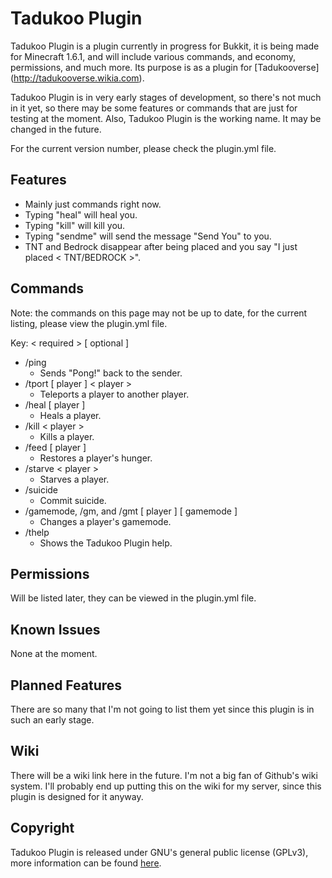 Tadukoo Plugin
==============

Tadukoo Plugin is a plugin currently in progress for Bukkit, it is being made
for Minecraft 1.6.1, and will include various commands, and economy, permissions,
and much more. Its purpose is as a plugin for [Tadukooverse] (http://tadukooverse.wikia.com).

Tadukoo Plugin is in very early stages of development, so there's not much in it yet, so there may be some 
features or commands that are just for testing at the moment. Also, Tadukoo Plugin is the working name.
It may be changed in the future.

For the current version number, please check the plugin.yml file.

Features
----------
* Mainly just commands right now.
* Typing "heal" will heal you.
* Typing "kill" will kill you.
* Typing "sendme" will send the message "Send You" to you.
* TNT and Bedrock disappear after being placed and you say "I just placed < TNT/BEDROCK >".

Commands
----------
Note: the commands on this page may not be up to date, for the current listing, please view the plugin.yml file.

Key:
  < required > [ optional ]

* /ping
    * Sends "Pong!" back to the sender.
* /tport [ player ] < player >
    * Teleports a player to another player.
* /heal [ player ]
    * Heals a player.
* /kill < player >
    * Kills a player.
* /feed [ player ]
    * Restores a player's hunger.
* /starve < player >
    * Starves a player.
* /suicide
    * Commit suicide.
* /gamemode, /gm, and /gmt [ player ] [ gamemode ]
    * Changes a player's gamemode.
* /thelp
    * Shows the Tadukoo Plugin help.

Permissions
----------
Will be listed later, they can be viewed in the plugin.yml file.

Known Issues
----------
None at the moment.

Planned Features
----------
There are so many that I'm not going to list them yet since this plugin is in such an early stage.

Wiki
----------
There will be a wiki link here in the future. I'm not a big fan of Github's wiki system. I'll probably
end up putting this on the wiki for my server, since this plugin is designed for it anyway.

Copyright
----------

Tadukoo Plugin is released under GNU's general public license (GPLv3), 
more information can be found [here](http://www.gnu.org/licenses/gpl.html).
